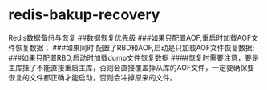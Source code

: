 # redis-bakup-recovery
Redis数据备份与恢复
##数据恢复优先级
###如果只配置AOF,重启时加载AOF文件恢复数据；
###如果同时 配置了RBD和AOF,启动是只加载AOF文件恢复数据;
###如果只配置RBD,启动时加载dump文件恢复数据
####恢复时需要注意，要是主库挂了不能直接重启主库，否则会直接覆盖掉从库的AOF文件，一定要确保要恢复的文件都正确才能启动，否则会冲掉原来的文件。
